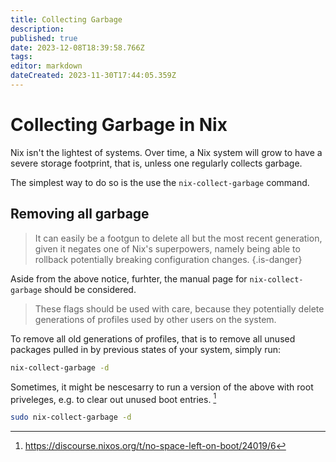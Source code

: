 ```yaml
---
title: Collecting Garbage
description: 
published: true
date: 2023-12-08T18:39:58.766Z
tags: 
editor: markdown
dateCreated: 2023-11-30T17:44:05.359Z
---
```


# Collecting Garbage in Nix
Nix isn't the lightest of systems. Over time, a Nix system will grow to have a severe storage footprint, that is, unless one regularly collects garbage.

The simplest way to do so is the use the `nix-collect-garbage` command.

## Removing all garbage

> It can easily be a footgun to delete all but the most recent generation, given it negates one of Nix's superpowers, namely being able to rollback potentially breaking configuration changes.
{.is-danger}

Aside from the above notice, furhter, the manual page for `nix-collect-garbage` should be considered.

> These flags should be used with care, because they potentially delete generations of profiles used by other users on the system.

To remove all old generations of profiles, that is to remove all unused packages pulled in by previous states of your system, simply run:

```bash
nix-collect-garbage -d
```

Sometimes, it might be nescesarry to run a version of the above with root priveleges, e.g. to clear out unused boot entries. [^1]

```bash
sudo nix-collect-garbage -d 
```

[^1]: https://discourse.nixos.org/t/no-space-left-on-boot/24019/6